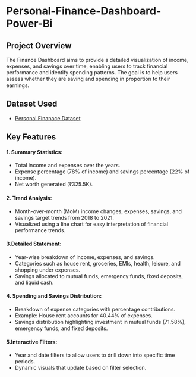# Personal-Finance-Dashboard-Power-Bi
## Project Overview
The Finance Dashboard aims to provide a detailed visualization of income, expenses, and savings over time, enabling users to track financial performance and identify spending patterns. The goal is to help users assess whether they are saving and spending in proportion to their earnings.
## Dataset Used
- <a href="https://https://github.com/akhilanm123/Personal-Finance-Dashboard-Power-Bi/blob/main/Finance%20Database.xlsx">Personal Finanace Dataset</a>
## Key Features
#### 1. Summary Statistics:
- Total income and expenses over the years.
- Expense percentage (78% of income) and savings percentage (22% of income).
- Net worth generated (₹325.5K).
#### 2. Trend Analysis:
- Month-over-month (MoM) income changes, expenses, savings, and savings target trends from 2018 to 2021.
- Visualized using a line chart for easy interpretation of financial performance trends.
#### 3.Detailed Statement:
- Year-wise breakdown of income, expenses, and savings.
- Categories such as house rent, groceries, EMIs, health, leisure, and shopping under expenses.
- Savings allocated to mutual funds, emergency funds, fixed deposits, and liquid cash.
#### 4. Spending and Savings Distribution:
- Breakdown of expense categories with percentage contributions.
- Example: House rent accounts for 40.44% of expenses.
- Savings distribution highlighting investment in mutual funds (71.58%), emergency funds, and fixed deposits.
#### 5.Interactive Filters:
- Year and date filters to allow users to drill down into specific time periods.
- Dynamic visuals that update based on filter selection.
